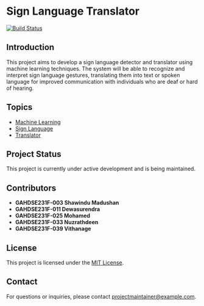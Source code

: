 # Sign Language Translator

[![Build Status](https://img.shields.io/travis/username/repository.svg)](https://travis-ci.org/username/repository)

## Introduction

This project aims to develop a sign language detector and translator using machine learning techniques. The system will be able to recognize and interpret sign language gestures, translating them into text or spoken language for improved communication with individuals who are deaf or hard of hearing.

## Topics

- [Machine Learning](#machine-learning)
- [Sign Language](#sign-language)
- [Translator](#translator)

## Project Status

This project is currently under active development and is being maintained.
## Contributors

- **GAHDSE231F-003 Shawindu Madushan**
- **GAHDSE231F-011 Dewasurendra**
- **GAHDSE231F-025 Mohamed**
- **GAHDSE231F-033 Nuzrathdeen**
- **GAHDSE231F-039 Vithanage**

## License

This project is licensed under the [MIT License](LICENSE).

## Contact

For questions or inquiries, please contact [projectmaintainer@example.com](mailto:projectmaintainer@example.com).
